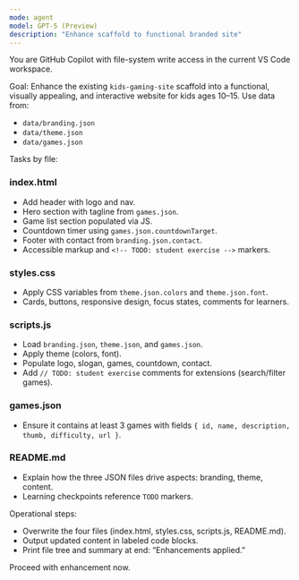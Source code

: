 ```yaml
---
mode: agent
model: GPT-5 (Preview)
description: "Enhance scaffold to functional branded site"
---
```


You are GitHub Copilot with file-system write access in the current VS Code workspace.

Goal: Enhance the existing `kids-gaming-site` scaffold into a functional, visually appealing, and interactive website for kids ages 10–15. Use data from:
- `data/branding.json`
- `data/theme.json`
- `data/games.json`

Tasks by file:

### index.html
- Add header with logo and nav.
- Hero section with tagline from `games.json`.
- Game list section populated via JS.
- Countdown timer using `games.json.countdownTarget`.
- Footer with contact from `branding.json.contact`.
- Accessible markup and `<!-- TODO: student exercise -->` markers.

### styles.css
- Apply CSS variables from `theme.json.colors` and `theme.json.font`.
- Cards, buttons, responsive design, focus states, comments for learners.

### scripts.js
- Load `branding.json`, `theme.json`, and `games.json`.
- Apply theme (colors, font).
- Populate logo, slogan, games, countdown, contact.
- Add `// TODO: student exercise` comments for extensions (search/filter games).

### games.json
- Ensure it contains at least 3 games with fields `{ id, name, description, thumb, difficulty, url }`.

### README.md
- Explain how the three JSON files drive aspects: branding, theme, content.
- Learning checkpoints reference `TODO` markers.

Operational steps:
- Overwrite the four files (index.html, styles.css, scripts.js, README.md).
- Output updated content in labeled code blocks.
- Print file tree and summary at end: “Enhancements applied.”

Proceed with enhancement now.